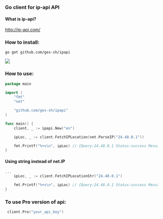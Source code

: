 ### Go client for ip-api API 

#### What is ip-api? 
http://ip-api.com/

### How to install:
`go get github.com/ges-sh/ipapi`

[![](https://godoc.org/github.com/nathany/looper?status.svg)](https://godoc.org/github.com/ges-sh/ipapi)


### How to use:
```go
package main

import (
	"fmt"
	"net"

	"github.com/ges-sh/ipapi"
)

func main() {
	client, _ := ipapi.New("en")

	ipLoc, _ := client.FetchIPLocation(net.ParseIP("24.48.0.1"))

	fmt.Printf("%+v\n", ipLoc) // {Query:24.48.0.1 Status:success Message: Country:Canada CountryCode:CA Region:QC RegionName:Quebec City:Vaudreuil-Dorion Zip:H9X Lat:45.4 Lon:-73.9333 Timezone:America/Toronto ISP:Le Groupe Videotron Ltee Org:Videotron Ltee AS:AS5769 Videotron Telecom Ltee}
}
```

#### Using string instead of net.IP
```go
...
	ipLoc, _ := client.FetchIPLocationStr("24.48.0.1")

	fmt.Printf("%+v\n", ipLoc) // {Query:24.48.0.1 Status:success Message: Country:Canada CountryCode:CA Region:QC RegionName:Quebec City:Vaudreuil-Dorion Zip:H9X Lat:45.4 Lon:-73.9333 Timezone:America/Toronto ISP:Le Groupe Videotron Ltee Org:Videotron Ltee AS:AS5769 Videotron Telecom Ltee}
}
```

 ### To use Pro version of api:
 ```go
  client.Pro("your_api_key")
 ```
